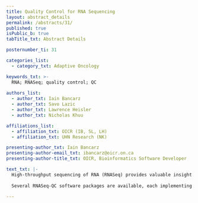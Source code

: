 ```yaml
---
title: Quality Control for RNA Sequencing
layout: abstract_details
permalink: /abstracts/31/
published: true
isPublic_b: true
tabTitle_txt: Abstract Details

posternumber_ti: 31

categories_list: 
  - category_txt: Adaptive Oncology

keywords_txt: >-
  RNA; RNASeq; quality control; QC
  
authors_list:
  - author_txt: Iain Bancarz
  - author_txt: Savo Lazic
  - author_txt: Lawrence Heisler
  - author_txt: Nicholas Khuu

affiliations_list:
  - affiliation_txt: OICR (IB, SL, LH)
  - affiliation_txt: UHN Research (NK)

presenting-author_txt: Iain Bancarz
presenting-author-email_txt: ibancarz@oicr.on.ca
presenting-author-title_txt: OICR, Bioinformatics Software Developer

text_txt: |-
  High-throughput sequencing of RNA (RNASeq) provides valuable insight into the transcriptome. It has substantial and growing applications in cancer research, particularly with the rise of single-cell RNASeq technologies. To enable maximum benefit from RNASeq, a robust system of quality control (RNASeq-QC) is needed -- for evaluation of sequencing read quality, and exclusion of probable erroneous data from further analysis. RNASeq-QC is based on metrics which provide quantitative indicators of data quality, accompanied by visualisation of metric values with graphics and reports. The RNASeq-QC domain presents its own challenges, distinct from those of QC for genomic DNA sequencing.
  
  Several RNASeq-QC software packages are available, each implementing a selection of metrics and visualisations. The Genome Sequence Informatics group at OICR uses elements of multiple packages, implemented as an automated workflow. We survey the current state of development in RNASeq-QC; present the output of RNASeq-QC on OICR production data; and discuss which QC outputs are most informative for assessment of RNASeq data quality.

---
```

